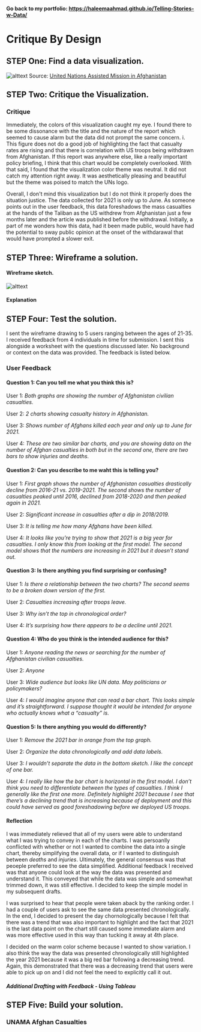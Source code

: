 #### Go back to my portfolio: https://haleemaahmad.github.io/Telling-Stories-w-Data/

# Critique By Design
## STEP One: Find a data visualization. 
![alttext](https://github.com/haleemaahmad/Telling-Stories-w-Data/issues/1#issue-1049372629)
Source: [United Nations Assisted Mission in Afghanistan](https://news.un.org/en/story/2021/07/1096382)

## STEP Two: Critique the Visualization.
### Critique

Immediately, the colors of this visualization caught my eye. I found there to be some dissonance with the title and the nature of the report which seemed to cause alarm but the data did not prompt the same concern. i.	This figure does not do a good job of highlighting the fact that casualty rates are rising and that there is correlation with US troops being withdrawn from Afghanistan. If this report was anywhere else, like a really important policy briefing, I think that this chart would be completely overlooked. With that said, I found that the visualization color theme was neutral. It did not catch my attention right away. It was aesthetically pleasing and beautiful but the theme was poised to match the UNs logo.

Overall, I don't mind this visualization but I do not think it properly does the situation justice. The data collected for 2021 is only up to June. As someone points out in the user feedback, this data foreshadows the mass casualties at the hands of the Taliban as the US withdrew from Afghanistan just a few months later and the article was published before the withdrawal. Initially, a part of me wonders how this data, had it been made public, would have had the potential to sway public opinion at the onset of the withdarawal that would have prompted a slower exit. 


## STEP Three: Wireframe a solution.
#### Wireframe sketch. 
![alttext](https://github.com/haleemaahmad/Telling-Stories-w-Data/issues/2#issue-1049373033)
#### Explanation 

## STEP Four: Test the solution. 
I sent the wireframe drawing to 5 users ranging between the ages of 21-35. I received feedback from 4 individuals in time for submission. I sent this alongside a worksheet with the questions discussed later. No background or context on the data was provided. The feedback is listed below. 

### User Feedback
#### Question 1: Can you tell me what you think this is?
User 1: *Both graphs are showing the number of Afghanistan civilian casualties.*

User 2: *2 charts showing casualty history in Afghanistan.*

User 3: *Shows number of Afghans killed each year and only up to June for 2021.*

User 4: *These are two similar bar charts, and you are showing data on the number of Afghan casualties in both but in the second one, there are two bars to show injuries and deaths.*

#### Question 2: Can you describe to me waht this is telling you?
User 1: *First graph shows the number of Afghanistan casualties drastically decline from 2016-21 vs. 2019-2021. The second shows the number of casualties peaked until 2016, declined from 2018-2020 and then peaked again in 2021.*

User 2: *Significant increase in casualties after a dip in 2018/2019.*

User 3: *It is telling me how many Afghans have been killed.*

User 4: *It looks like you’re trying to show that 2021 is a big year for casualties. I only know this from looking at the first model. The second model shows that the numbers are increasing in 2021 but it doesn’t stand out.*

#### Question 3: Is there anything you find surprising or confusing?
User 1: *Is there a relationship between the two charts? The second seems to be a broken down version of the first.*

User 2: *Casualties increasing after troops leave.*

User 3: *Why isn’t the top in chronological order?*

User 4: *It’s surprising how there appears to be a decline until 2021.*

#### Question 4: Who do you think is the intended audience for this?
User 1: *Anyone reading the news or searching for the number of Afghanistan civilian casualties.*

User 2: *Anyone*

User 3: *Wide audience but looks like UN data. May politicians or policymakers?*

User 4: *I would imagine anyone that can read a bar chart. This looks simple and it’s straightforward. I suppose thought it would be intended for anyone who actually knows what a “casualty” is.* 

#### Question 5: Is there anything you would do differently?
User 1: *Remove the 2021 bar in orange from the top graph.*

User 2: *Organize the data chronologically and add data labels.*

User 3: *I wouldn’t separate the data in the bottom sketch. I like the concept of one bar.*

User 4: *I really like how the bar chart is horizontal in the first model. I don’t think you need to differentiate between the types of casualties. I think I generally like the first one more.  Definitely highlight 2021 because I see that there’s a declining trend that is increasing because of deployment and this could have served as good foreshadowing before we deployed US troops.*

#### Reflection
I was immediately relieved that all of my users were able to understand what I was trying to convey in each of the charts. I was persoanlly conflicted with whether or not I wanted to combine the data into a single chart, thereby simplifying the overall data, or if I wanted to distinguish between *deaths* and *injuries*. Ultimately, the general consensus was that peoeple preferred to see the data simplified. Additional feedback I received was that anyone could look at the way the data was presented and understand it. This conveyed that while the data was simple and somewhat trimmed down, it was still effective. I decided to keep the simple model in my subsequent drafts. 

I was surprised to hear that people were taken aback by the ranking order. I had a couple of users ask to see the same data presented chronologically. In the end, I decided to present the day chornologically because I felt that there was a trend that was also important to highlight and the fact that 2021 is the last data point on the chart still caused some immediate alarm and was more effective used in this way than tucking it away at 4th place. 

I decided on the warm color scheme because I wanted to show variation. I also think the way the data was presented chronologically still highlighted the year 2021 because it was a big red bar following a decreasing trend. Again, this demonstrated that there was a decreasing trend that users were able to pick up on and I did not feel the need to explicitly call it out. 

##### Additional Drafting with Feedback - Using Tableau

## STEP Five: Build your solution. 
### UNAMA Afghan Casualties
<script type='text/javascript' src='https://prod-useast-b.online.tableau.com/javascripts/api/viz_v1.js'></script><div class='tableauPlaceholder' style='width: 1152px; height: 678px;'><object class='tableauViz' width='1152' height='678' style='display:none;'><param name='host_url' value='https%3A%2F%2Fprod-useast-b.online.tableau.com%2F' /> <param name='embed_code_version' value='3' /> <param name='site_root' value='&#47;t&#47;hjahmadportfolio' /><param name='name' value='CritiqueVisualization-UNAMAAfghanCasualties&#47;AfghanCasualities' /><param name='tabs' value='no' /><param name='toolbar' value='yes' /><param name='showAppBanner' value='false' /></object></div>
